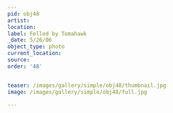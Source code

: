 ```yaml
---
pid: obj48
artist: 
location: 
label: Felled by Tomahawk
_date: 5/26/06
object_type: photo
current_location: 
source: 
order: '48'


teaser: /images/gallery/simple/obj48/thumbnail.jpg
image: /images/gallery/simple/obj48/full.jpg
 
---
```

